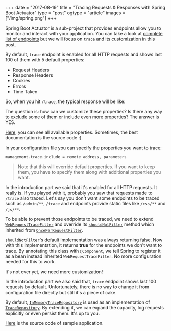 +++
date = "2017-08-19"
title = "Tracing Requests & Responses with Spring Boot Actuator"
type = "post"
ogtype = "article"
images = ["/img/spring.png"]
+++

Spring Boot Actuator is a sub-project that provides endpoints allow you to monitor and interact with your application. You can take a look at [complete list of endpoints](https://docs.spring.io/spring-boot/docs/current/reference/html/production-ready-endpoints.html#production-ready-endpoints) but we will focus on `trace` and its customization in this post.

By default, `trace` endpoint is enabled for all HTTP requests and shows last 100 of them with 5 default properties:

- Request Headers
- Response Headers
- Cookies
- Errors
- Time Taken

So, when you hit `/trace`, the typical response will be like:

<script src="https://gist.github.com/sedooe/6ed35760c8a1388a39bc95ac1cbc2f88.js"></script>

The question is: how can we customize these properties? Is there any way to exclude some of them or include even more properties? The answer is YES.

[Here](https://github.com/spring-projects/spring-boot/blob/dd08c31b9a5c21da31ecc4e9408e33445dd2ea73/spring-boot-actuator/src/main/java/org/springframework/boot/actuate/trace/TraceProperties.java#L67), you can see all available properties. Sometimes, the best documentation is the source code :).

In your configuration file you can specify the properties you want to trace:

`management.trace.include = remote_address, parameters`

> Note that this will override default properties. If you want to keep them, you have to specify them along with additional properties you want.

In the introduction part we said that it's enabled for all HTTP requests. It really is. If you played with it, probably you saw that requests made to `/trace` also traced. Let's say you don't want some endpoints to be traced such as `/admin/**`, `/trace` and endpoints provide static files like `/css/**` and `/js/**`.

To be able to prevent those endpoints to be traced, we need to extend [`WebRequestTraceFilter`](http://docs.spring.io/spring-boot/docs/current/api/org/springframework/boot/actuate/trace/WebRequestTraceFilter.html) and override its [`shouldNotFilter`](http://docs.spring.io/spring-framework/docs/current/javadoc-api/org/springframework/web/filter/OncePerRequestFilter.html#shouldNotFilter-javax.servlet.http.HttpServletRequest-) method which inherited from [`OncePerRequestFilter`](http://docs.spring.io/spring-framework/docs/current/javadoc-api/org/springframework/web/filter/OncePerRequestFilter.html).

<script src="https://gist.github.com/sedooe/f3e4ec1dd49bb316a5a3f94425d267f7.js"></script>

`shouldNotFilter`'s default implementation was always returning false. Now with this implementation, it returns **true** for the endpoints we don't want to trace.
By annotating this class with `@Component`, we tell Spring to register it as a bean instead inherited `WebRequestTraceFilter`. No more configuration needed for this to work.

It's not over yet, we need more customization!

In the introduction part we also said that, `trace` endpoint shows last 100 requests by default. Unfortunately, there is no way to change it from configuration file directly but still it's a piece of cake.

<script src="https://gist.github.com/sedooe/0310f74811c6d811382c27d4d76fc2b1.js"></script>

By default, [`InMemoryTraceRepository`](http://docs.spring.io/spring-boot/docs/current/api/org/springframework/boot/actuate/trace/InMemoryTraceRepository.html) is used as an implementation of [`TraceRepository`](http://docs.spring.io/spring-boot/docs/current/api/org/springframework/boot/actuate/trace/TraceRepository.html). By extending it, we can expand the capacity, log requests explicitly or even persist them. It's up to you.

[Here](https://github.com/sedooe/blog-projects/tree/master/spring-boot-actuator-customization) is the source code of sample application.
